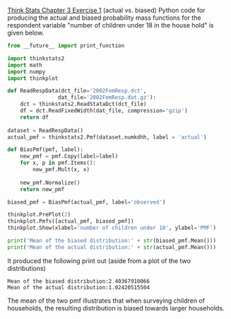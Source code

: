 [Think Stats Chapter 3 Exercise 1](http://greenteapress.com/thinkstats2/html/thinkstats2004.html#toc31) (actual vs. biased)
Python code for producing the actual and biased probability mass functions for the respondent variable "number of children under 18 in the house hold" is given below.
```python
from __future__ import print_function

import thinkstats2
import math
import numpy
import thinkplot

def ReadRespData(dct_file='2002FemResp.dct',
                dat_file='2002FemResp.dat.gz'):
    dct = thinkstats2.ReadStataDct(dct_file)
    df = dct.ReadFixedWidth(dat_file, compression='gzip')
    return df
    
dataset = ReadRespData()
actual_pmf = thinkstats2.Pmf(dataset.numkdhh, label = 'actual')

def BiasPmf(pmf, label):
    new_pmf = pmf.Copy(label=label)
    for x, p in pmf.Items():
        new_pmf.Mult(x, x)
        
    new_pmf.Normalize()
    return new_pmf

biased_pmf = BiasPmf(actual_pmf, label='observed')

thinkplot.PrePlot(2)
thinkplot.Pmfs([actual_pmf, biased_pmf])
thinkplot.Show(xlabel='number of children under 18', ylabel='PMF')

print('Mean of the biased distribution:' + str(biased_pmf.Mean()))
print('Mean of the actual distribution:' + str(actual_pmf.Mean()))
```
It produced the following print out (aside from a plot of the two distributions)
```
Mean of the biased distribution:2.40367910066
Mean of the actual distribution:1.02420515504
```
The mean of the two pmf illustrates that when surveying children of households, the resulting distribution is biased towards larger households.
